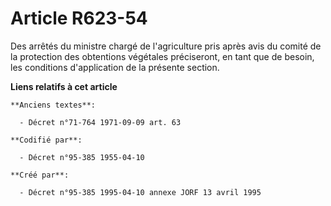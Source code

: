 # Article R623-54

Des arrêtés du ministre chargé de l'agriculture pris après avis du comité de la protection des obtentions végétales
préciseront, en tant que de besoin, les conditions d'application de la présente section.

**Liens relatifs à cet article**

	**Anciens textes**:

	  - Décret n°71-764 1971-09-09 art. 63

	**Codifié par**:

	  - Décret n°95-385 1955-04-10

	**Créé par**:

	  - Décret n°95-385 1995-04-10 annexe JORF 13 avril 1995
